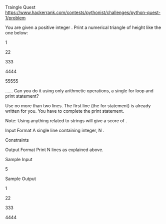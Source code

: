 Traingle Quest
https://www.hackerrank.com/contests/pythonist/challenges/python-quest-1/problem

You are given a positive integer . Print a numerical triangle of height  like the one below:

1

22

333

4444

55555

......
Can you do it using only arithmetic operations, a single for loop and print statement?

Use no more than two lines. The first line (the for statement) is already written for you. You have to complete the print statement.

Note: Using anything related to strings will give a score of .

Input Format
A single line containing integer, N .

Constraints

Output Format
Print N lines as explained above.

Sample Input

5

Sample Output

1

22

333

4444
